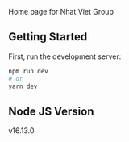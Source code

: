 Home page for Nhat Viet Group

## Getting Started

First, run the development server:

```bash
npm run dev
# or
yarn dev
```

## Node JS Version

v16.13.0